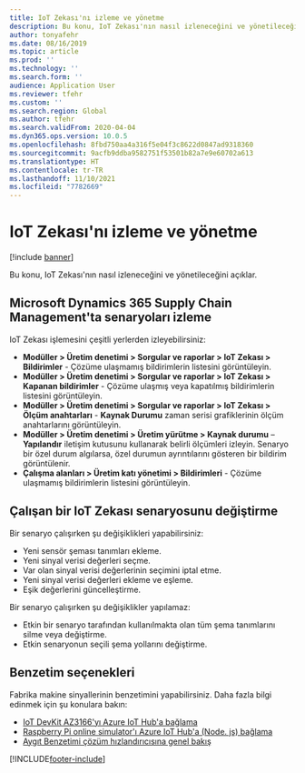 ```yaml
---
title: IoT Zekası'nı izleme ve yönetme
description: Bu konu, IoT Zekası'nın nasıl izleneceğini ve yönetileceğini açıklar.
author: tonyafehr
ms.date: 08/16/2019
ms.topic: article
ms.prod: ''
ms.technology: ''
ms.search.form: ''
audience: Application User
ms.reviewer: tfehr
ms.custom: ''
ms.search.region: Global
ms.author: tfehr
ms.search.validFrom: 2020-04-04
ms.dyn365.ops.version: 10.0.5
ms.openlocfilehash: 8fbd750aa4a316f5e04f3c8622d0847ad9318360
ms.sourcegitcommit: 9acfb9ddba9582751f53501b82a7e9e60702a613
ms.translationtype: HT
ms.contentlocale: tr-TR
ms.lasthandoff: 11/10/2021
ms.locfileid: "7782669"
---
```

# <a name="monitor-and-manage-iot-intelligence"></a>IoT Zekası'nı izleme ve yönetme

[!include [banner](../../includes/banner.md)]

Bu konu, IoT Zekası'nın nasıl izleneceğini ve yönetileceğini açıklar.

## <a name="monitor-scenarios-in-microsoft-dynamics-365-supply-chain-management"></a><a id="monitor-scenarios"></a>Microsoft Dynamics 365 Supply Chain Management'ta senaryoları izleme

IoT Zekası işlemesini çeşitli yerlerden izleyebilirsiniz:

+ **Modüller \> Üretim denetimi \> Sorgular ve raporlar \> IoT Zekası \> Bildirimler** - Çözüme ulaşmamış bildirimlerin listesini görüntüleyin.
+ **Modüller \> Üretim denetimi \> Sorgular ve raporlar \> IoT Zekası \> Kapanan bildirimler** - Çözüme ulaşmış veya kapatılmış bildirimlerin listesini görüntüleyin.
+ **Modüller \> Üretim denetimi \> Sorgular ve raporlar \> IoT Zekası \> Ölçüm anahtarları** - **Kaynak Durumu** zaman serisi grafiklerinin ölçüm anahtarlarını görüntüleyin.
+ **Modüller \> Üretim denetimi \> Üretim yürütme \> Kaynak durumu** – **Yapılandır** iletişim kutusunu kullanarak belirli ölçümleri izleyin. Senaryo bir özel durum algılarsa, özel durumun ayrıntılarını gösteren bir bildirim görüntülenir.
+ **Çalışma alanları \> Üretim katı yönetimi \> Bildirimleri** - Çözüme ulaşmamış bildirimlerin listesini görüntüleyin.

## <a name="modify-a-running-iot-intelligence-scenario"></a>Çalışan bir IoT Zekası senaryosunu değiştirme

Bir senaryo çalışırken şu değişiklikleri yapabilirsiniz:

+ Yeni sensör şeması tanımları ekleme.
+ Yeni sinyal verisi değerleri seçme.
+ Var olan sinyal verisi değerlerinin seçimini iptal etme.
+ Yeni sinyal verisi değerleri ekleme ve eşleme.
+ Eşik değerlerini güncelleştirme.

Bir senaryo çalışırken şu değişiklikler yapılamaz:

+ Etkin bir senaryo tarafından kullanılmakta olan tüm şema tanımlarını silme veya değiştirme.
+ Etkin senaryonun seçili şema yollarını değiştirme.

## <a name="simulation-options"></a>Benzetim seçenekleri

Fabrika makine sinyallerinin benzetimini yapabilirsiniz. Daha fazla bilgi edinmek için şu konulara bakın:

+ [IoT DevKit AZ3166'yı Azure IoT Hub'a bağlama](/azure/iot-hub/iot-hub-arduino-iot-devkit-az3166-get-started)
+ [Raspberry Pi online simulator'ı Azure IoT Hub'a (Node. js) bağlama](/azure/iot-hub/iot-hub-raspberry-pi-web-simulator-get-started)
+ [Aygıt Benzetimi çözüm hızlandırıcısına genel bakış](/azure/iot-accelerators/iot-accelerators-device-simulation-overview)


[!INCLUDE[footer-include](../../includes/footer-banner.md)]